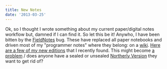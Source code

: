 ```yaml
---
title: New Notes
date: '2013-03-25'
---
```


Ok, so I thought I wrote something about my current paper/digital notes workflow
but, damned if I can find it. So let this be it! Anywho, I have been bitten by
the [FieldNotes][1] bug. These have replaced all paper notebooks and driven most
of my "programmer notes" where they belong: on a [wiki][4]. [Here are a few of my new
editions][2] that I recently found. This might become [a problem][3] / does anyone
have a sealed or unsealed [Northerly Version][5] they want to get rid of?

[1]: http://fieldnotesbrand.com/
[2]: http://mlkshk.com/r/PHVT
[3]: http://www.wizards.com/Magic/TCG/Default.aspx
[4]: https://github.com/gollum/gollum
[5]: http://fieldnotesbrand.com/northerly/

